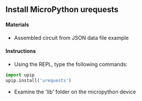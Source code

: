 ## Install MicroPython urequests

#### Materials
 - Assembled circuit from JSON data file example

#### Instructions
 - Using the REPL, type the following commands:

```Python
import upip
upip.install('urequests')
```

 - Examine the 'lib' folder on the micropython device
